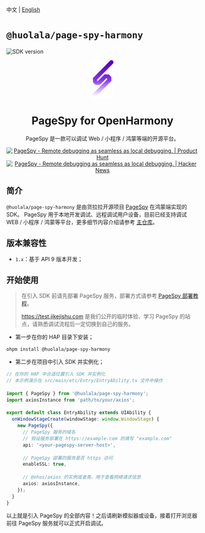 [page-spy-web]: https://github.com/HuolalaTech/page-spy-web.git 'page-spy-web'
[sdk-version]: https://harmony.blucas.me/badge/version/@huolala/page-spy-harmony
[sdk-size]: https://harmony.blucas.me/badge/size/@huolala/page-spy-harmony

中文 | [English](./README_EN.md)

# `@huolala/page-spy-harmony`

![SDK version][sdk-version]

<div align="center">
    <img src="./logo.svg" height="100" />

  <h1>PageSpy for OpenHarmony</h1>
  <p>PageSpy 是一款可以调试 Web / 小程序 / 鸿蒙等端的开源平台。</p>

<a href="https://www.producthunt.com/posts/pagespy?utm_source=badge-featured&utm_medium=badge&utm_souce=badge-pagespy" target="_blank"><img src="https://api.producthunt.com/widgets/embed-image/v1/featured.svg?post_id=429852&theme=light" alt="PageSpy - Remote&#0032;debugging&#0032;as&#0032;seamless&#0032;as&#0032;local&#0032;debugging&#0046; | Product Hunt" height="36" /></a> <a href="https://news.ycombinator.com/item?id=38679798" target="_blank"><img src="https://hackernews-badge.vercel.app/api?id=38679798" alt="PageSpy - Remote&#0032;debugging&#0032;as&#0032;seamless&#0032;as&#0032;local&#0032;debugging&#0046; | Hacker News" height="36" /></a>

</div>

## 简介

`@huolala/page-spy-harmony` 是由货拉拉开源项目 [PageSpy][page-spy-web] 在鸿蒙端实现的 SDK。 PageSpy 用于本地开发调试、远程调试用户设备，目前已经支持调试 WEB / 小程序 / 鸿蒙等平台，更多细节内容介绍请参考 [主仓库][page-spy-web]。

## 版本兼容性

- `1.x`：基于 API 9 版本开发；

## 开始使用

> 在引入 SDK 前请先部署 PageSpy 服务，部署方式请参考 [PageSpy 部署教程](https://github.com/HuolalaTech/page-spy-web/blob/main/README_ZH.md#如何使用)。
>
> https://test.jikejishu.com 是我们公开的临时体验、学习 PageSpy 的站点，请熟悉调试流程后一定切换到自己的服务。

- 第一步在你的 HAP 目录下安装；

```bash
ohpm install @huolala/page-spy-harmony
```

- 第二步在项目中引入 SDK 并实例化；

```ts
// 在你的 HAP 中合适位置引入 SDK 并实例化
// 本示例演示在 src/main/ets/Entry/EntryAbility.ts 文件中操作

import { PageSpy } from '@huolala/page-spy-harmony';
import axiosInstance from 'path/to/your/axios';

export default class EntryAbility extends UIAbility {
  onWindowStageCreate(windowStage: window.WindowStage) {
    new PageSpy({
      // PageSpy 服务的域名
      // 假设服务部署在 https://example.com 则填写 "example.com"
      api: '<your-pagespy-server-host>',

      // PageSpy 部署的服务是否 https 访问
      enableSSL: true,

      // @ohos/axios 的实例或者类，用于查看网络请求信息
      axios: axiosInstance,
    });
  }
}
```

以上就是引入 PageSpy 的全部内容！之后请刷新模拟器或设备，接着打开浏览器前往 PageSpy 服务就可以正式开启调试。
